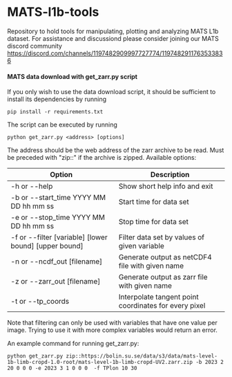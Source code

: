 # MATS-l1b-tools
Repository to hold tools for manipulating, plotting and analyzing MATS L1b dataset. 
For assistance and discussiond please consider joining our MATS discord community
https://discord.com/channels/1197482909997727774/1197482911763533836


#### MATS data download with get_zarr.py script
If you only wish to use the data download script, it should be sufficient to install its dependencies by running

    pip install -r requirements.txt

The script can be executed by running 

    python get_zarr.py <address> [options]

The address should be the web address of the zarr archive to be read. Must be preceded with "zip::" if the archive is zipped. Available options:

| Option    | Description |
| --------- | ----------- |                       
|-h or --help                           | Show short help info and exit |
|-b or --start_time YYYY MM DD hh mm ss | Start time for data set |
|-e or --stop_time YYYY MM DD hh mm ss  | Stop time for data set |
|-f or --filter [variable] [lower bound] [upper bound] | Filter data set by values of given variable |
|-n or --ncdf_out [filename]            | Generate output as netCDF4 file with given name |
|-z or --zarr_out [filename]            | Generate output as zarr file with given name |
|-t or --tp_coords                      | Interpolate tangent point coordinates for every pixel |

Note that filtering can only be used with variables that have one value per image. Trying to use it with more complex variables would return an error.

An example command for running get_zarr.py:

    python get_zarr.py zip::https://bolin.su.se/data/s3/data/mats-level-1b-limb-cropd-1.0-root/mats-level-1b-limb-cropd-UV2.zarr.zip -b 2023 2 20 0 0 0 -e 2023 3 1 0 0 0  -f TPlon 10 30
